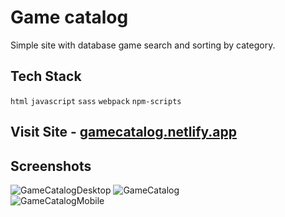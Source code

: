 # Game catalog

Simple site with database game search and sorting by category.

## Tech Stack

`html` `javascript` `sass` `webpack` `npm-scripts`

## Visit Site - [gamecatalog.netlify.app](https://gamecatalog.netlify.app/)

## Screenshots

![GameCatalogDesktop](https://user-images.githubusercontent.com/66550003/214965613-e07565f8-11f6-4fcc-be1b-730224250d71.png)
![GameCatalog](https://user-images.githubusercontent.com/66550003/214966376-cf0f80c9-5853-446e-8e02-2f1220596323.gif)
<br>
![GameCatalogMobile](https://user-images.githubusercontent.com/66550003/214965651-0312414a-6d8d-4acf-92dd-19598d5fe20d.png)

